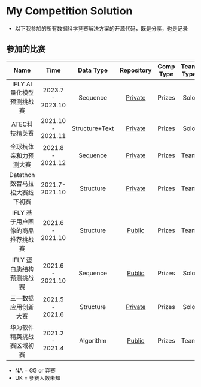 # My Competition Solution

* 以下我参加的所有数据科学竞赛解决方案的开源代码，既是分享，也是记录

## 参加的比赛

|               Name                |       Time        |   Data Type    |                              Repository                              | Comp Type | Team Type | Ranking online |
| :-------------------------------: | :---------------: | :------------: | :------------------------------------------------------------------: | :-------: | :-------: | :------------: |
|     IFLY AI量化模型预测挑战赛     | 2023.7 - 2023.10  |    Sequence    |                             [Private]()                              |  Prizes   |   Solo    |    1 / 1717    |
|          ATEC科技精英赛           | 2021.10 - 2021.11 | Structure+Text |                             [Private]()                              |  Prizes   |   Solo    |     4 / UK     |
|      全球抗体亲和力预测大赛       | 2021.8 - 2021.12  |    Sequence    |                             [Private]()                              |  Prizes   |   Team    |    7 / 697     |
|  Datathon数智马拉松大赛线下初赛   |  2021.7-2021.10   |   Structure    |                             [Private]()                              |  Prizes   |   Team    |     4 / 19     |
| IFLY 基于用户画像的商品推荐挑战赛 | 2021.6 - 2021.10  |   Structure    | [Public](https://github.com/RecLusIve-F/IFLY-User-Portrait-Solution) |  Prizes   |   Team    |   12 / 1698    |
|     IFLY 蛋白质结构预测挑战赛     | 2021.6 - 2021.10  |    Sequence    |    [Public](https://github.com/RecLusIve-F/IFLY-Protein-Solution)    |  Prizes   |   Solo    |   25 / 1107    |
|       三一数据应用创新大赛        |  2021.5 - 2021.6  |   Structure    |                             [Private]()                              |  Prizes   |   Solo    |       NA       |
|    华为软件精英挑战赛区域初赛     |  2021.2 - 2021.4  |   Algorithm    |      [Public](https://github.com/RecLusIve-F/HWCodeCraft-2021)       |  Prizes   |   Team    |    72 / 122    |

* NA = GG or 弃赛
* UK = 参赛人数未知
